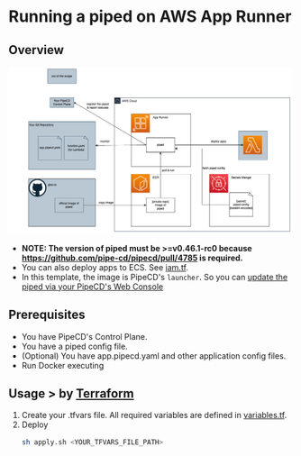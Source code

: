 # Running a piped on AWS App Runner

## Overview

<img src="./diagram/architecture.png">

- **NOTE: The version of piped must be >=v0.46.1-rc0 because https://github.com/pipe-cd/pipecd/pull/4785 is required.**
- You can also deploy apps to ECS. See [iam.tf](./terraform/iam.tf).
- In this template, the image is PipeCD's `launcher`. So you can [update the piped via your PipeCD's Web Console](https://pipecd.dev/docs/user-guide/managing-piped/remote-upgrade-remote-config/)

## Prerequisites

- You have PipeCD's Control Plane.
- You have a piped config file.
- (Optional) You have app.pipecd.yaml and other application config files.
- Run Docker executing 

## Usage > by [Terraform](./terraform/)

1. Create your .tfvars file. All required variables are defined in [variables.tf](./terraform/variables.tf).
2. Deploy 
    ```bash
    sh apply.sh <YOUR_TFVARS_FILE_PATH>
    ```
